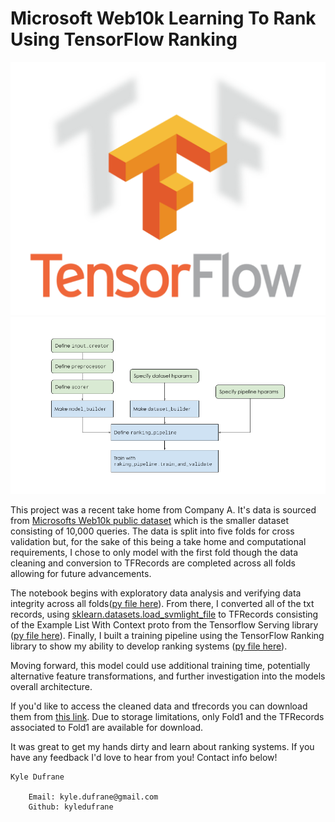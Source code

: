 # Microsoft Web10k Learning To Rank Using TensorFlow Ranking

![tensorflow](images/tensorflow_logo.png)
![pipeline](images/tf_pipeline.png)

This project was a recent take home from Company A. It's data is sourced from [Microsofts Web10k public dataset](https://www.microsoft.com/en-us/research/project/mslr/) which is the smaller dataset consisting of 10,000 queries. The data is split into five folds for cross validation but, for the sake of this being a take home and computational requirements, I chose to only model with the first fold though the data cleaning and conversion to TFRecords are completed across all folds allowing for future advancements. 

The notebook begins with exploratory data analysis and verifying data integrity across all folds([py file here](helpers.py)). From there, I converted all of the txt records, using [sklearn.datasets.load_svmlight_file](https://scikit-learn.org/stable/modules/generated/sklearn.datasets.load_svmlight_file.html) to TFRecords consisting of the Example List With Context proto from the Tensorflow Serving library ([py file here](tfrecord_converter_.py)). Finally, I built a training pipeline using the TensorFlow Ranking library to show my ability to develop ranking systems ([py file here](build_model.py)). 

Moving forward, this model could use additional training time, potentially alternative feature transformations, and further investigation into the models overall architecture. 

If you'd like to access the cleaned data and tfrecords you can download them from [this link](https://drive.google.com/drive/folders/1FSbQfKVG3JKJhSsFlJ-NS_8hcOF6-BT-?usp=sharing). Due to storage limitations, only Fold1 and the TFRecords associated to Fold1 are available for download. 

It was great to get my hands dirty and learn about ranking systems. If you have any feedback I'd love to hear from you! Contact info below! 

    Kyle Dufrane
    
        Email: kyle.dufrane@gmail.com
        Github: kyledufrane

